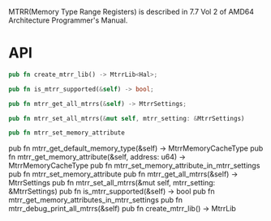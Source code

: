 
MTRR(Memory Type Range Registers) is described in 7.7 Vol 2 of AMD64 Architecture
Programmer's Manual.

# API
```rust
pub fn create_mtrr_lib() -> MtrrLib<Hal>;

pub fn is_mtrr_supported(&self) -> bool;

pub fn mtrr_get_all_mtrrs(&self) -> MtrrSettings;

pub fn mtrr_set_all_mtrrs(&mut self, mtrr_setting: &MtrrSettings) 

pub fn mtrr_set_memory_attribute
```

pub fn mtrr_get_default_memory_type(&self) -> MtrrMemoryCacheType 
pub fn mtrr_get_memory_attribute(&self, address: u64) -> MtrrMemoryCacheType 
pub fn mtrr_set_memory_attribute_in_mtrr_settings
pub fn mtrr_set_memory_attribute
pub fn mtrr_get_all_mtrrs(&self) -> MtrrSettings 
pub fn mtrr_set_all_mtrrs(&mut self, mtrr_setting: &MtrrSettings) 
pub fn is_mtrr_supported(&self) -> bool 
pub fn mtrr_get_memory_attributes_in_mtrr_settings
pub fn mtrr_debug_print_all_mtrrs(&self) 
pub fn create_mtrr_lib() -> MtrrLib<Hal> 
